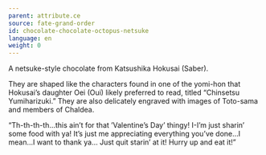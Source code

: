 ```yaml
---
parent: attribute.ce
source: fate-grand-order
id: chocolate-chocolate-octopus-netsuke
language: en
weight: 0
---
```


A netsuke-style chocolate from Katsushika Hokusai (Saber).

They are shaped like the characters found in one of the yomi-hon that Hokusai’s daughter Oei (Oui) likely preferred to read, titled “Chinsetsu Yumiharizuki.” They are also delicately engraved with images of Toto-sama and members of Chaldea.

“Th-th-th-th…this ain’t for that ’Valentine’s Day’ thingy! I-I’m just sharin’ some food with ya! It’s just me appreciating everything you’ve done…I mean…I want to thank ya… Just quit starin’ at it! Hurry up and eat it!”
